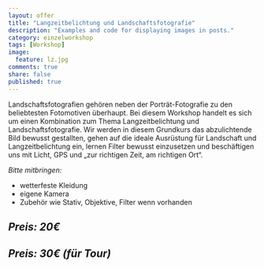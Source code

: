 ```yaml
---
layout: offer
title: "Langzeitbelichtung und Landschaftsfotografie"
description: "Examples and code for displaying images in posts."
category: einzelworkshop
tags: [Workshop]
image:
  feature: lz.jpg
comments: true
share: false
published: true
---
```


Landschaftsfotografien gehören neben der Porträt-Fotografie zu den beliebtesten Fotomotiven überhaupt. Bei diesem Workshop
handelt es sich um einen Kombination zum Thema Langzeitbelichtung und Landschaftsfotografie.
Wir werden in diesem Grundkurs das abzulichtende Bild bewusst gestallten, gehen auf die ideale Ausrüstung für Landschaft und Langzeitbelichtung ein, lernen Filter bewusst einzusetzen und beschäftigen uns mit Licht, GPS und „zur richtigen Zeit, am richtigen Ort“.

*Bitte mitbringen:*

* wetterfeste Kleidung
* eigene Kamera
* Zubehör wie Stativ, Objektive, Filter wenn vorhanden

## *Preis: 20€*

## *Preis: 30€ (für Tour)*